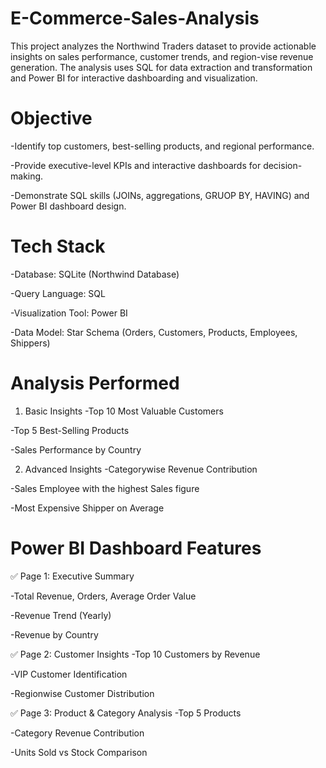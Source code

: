 # E-Commerce-Sales-Analysis
This project analyzes the Northwind Traders dataset to provide actionable insights on sales performance, customer trends, and region-vise revenue generation.
The analysis uses SQL for data extraction and transformation and Power BI for interactive dashboarding and visualization.

# Objective
-Identify top customers, best-selling products, and regional performance.

-Provide executive-level KPIs and interactive dashboards for decision-making.

-Demonstrate SQL skills (JOINs, aggregations, GRUOP BY, HAVING) and Power BI dashboard design.

# Tech Stack
-Database: SQLite (Northwind Database)

-Query Language: SQL

-Visualization Tool: Power BI

-Data Model: Star Schema (Orders, Customers, Products, Employees, Shippers)

# Analysis Performed
 1. Basic Insights
 -Top 10 Most Valuable Customers

 -Top 5 Best-Selling Products

 -Sales Performance by Country

 2. Advanced Insights
 -Categorywise Revenue Contribution

 -Sales Employee with the highest Sales figure

 -Most Expensive Shipper on Average

# Power BI Dashboard Features
✅ Page 1: Executive Summary

-Total Revenue, Orders, Average Order Value

-Revenue Trend (Yearly)

-Revenue by Country

✅ Page 2: Customer Insights
-Top 10 Customers by Revenue

-VIP Customer Identification

-Regionwise Customer Distribution

✅ Page 3: Product & Category Analysis
-Top 5 Products

-Category Revenue Contribution

-Units Sold vs Stock Comparison
